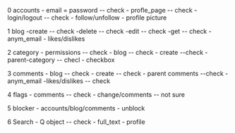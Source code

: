 0 accounts
    - email = password -- check
    - profle_page -- check
    - login/logout -- check
    - follow/unfollow
    - profile picture

    
1 blog
    -create -- check
    -delete -- check
    -edit -- check
    -get -- check
    - anym_email
    - likes/dislikes

2 category
    - permissions -- check
    - blog -- check
    - create --check
    - parent-category -- checl
        - checkbox 

3 comments
    - blog -- check
    - create -- check
    - parent comments --check
    - anym_email
    -likes/dislikes -- check

4 flags
    - comments -- check
    - change/comments -- not sure

5 blocker
    - accounts/blog/comments
    - unblock


6 Search 
    - Q object -- check
    - full_text
    - profile